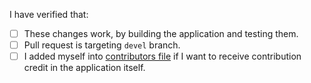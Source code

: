 I have verified that:
- [ ] These changes work, by building the application and testing them.
- [ ] Pull request is targeting `devel` branch.
- [ ] I added myself into [contributors file](https://github.com/JosefNemec/Playnite/blob/devel/source/Playnite.DesktopApp/Resources/contributors.txt) if I want to receive contribution credit in the application itself.
